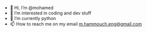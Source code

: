 - 👋 Hi, I’m @mohamed 
- 👀 I’m interested in coding and dev stuff
- 🌱 I’m currently python
- 📫 How to reach me on my email m.hammouch.eng@gmail.com

<!---
c967c/c967c is a ✨ special ✨ repository because its `README.md` (this file) appears on your GitHub profile.
You can click the Preview link to take a look at your changes.
--->
